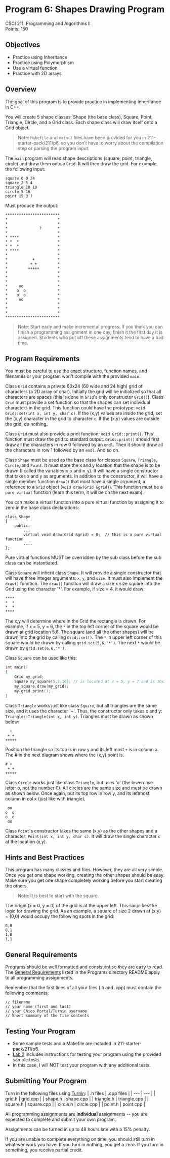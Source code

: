 # Program 6: Shapes Drawing Program

CSCI 211: Programming and Algorithms II<br>
Points: 150

## Objectives

* Practice using Inheritance
* Practice using Polymorphism
* Use a virtual function
* Practice with 2D arrays

## Overview

The goal of this program is to provide practice in implementing inheritance in C++.<br>

You will create 5 shape classes: Shape (the base class), Square, Point, Triangle, Circle, and a Grid class. Each shape class will draw itself onto a Grid object.<br>

> Note: `Makefile` and `main()` files have been provided for you in 211-starter-pack/211/p6, so you don't have to worry about the compilation step or parsing the program input.

The `main` program will read shape descriptions (square, point, triangle, circle) and draw them onto a `Grid`. It will then draw the grid. For example, the following input:
```
square 0 0 24
square 2 5 4
triangle 10 10
circle 5 16
point 15 3 ?
```

Must produce the output:
```
************************
*                      *
*                      *
*              ?       *
*                      *
* ****                 *
* *  *                 *
* *  *                 *
* ****                 *
*                      *
*           +          *
*          + +         *
*         +++++        *
*                      *
*                      *
*                      *
*     oo               *
*    o  o              *
*    o  o              *
*     oo               *
*                      *
*                      *
*                      *
************************
```

> Note: Start early and make incremental progress. If you think you can finish a programming assignment in one day, finish it the first day it is assigned. Students who put off these assignments tend to have a bad time.

## Program Requirements

You must be careful to use the exact structure, function names, and filenames or your program won't compile with the provided `main`.<br>

Class `Grid` contains a private 60x24 (60 wide and 24 high) grid of characters (a 2D array of char). Initially the grid will be initialized so that all characters are spaces (this is done in `Grid`'s only constructor `Grid()`). Class `Grid` must provide a set function so that the shapes can set individual characters in the grid. This function could have the prototype: `void Grid::set(int x, int y, char c)`. If the (x,y) values are inside the grid, set the (x,y) character in the grid to character `c`. If the (x,y) values are outside the grid, do nothing.<br>

Class `Grid` must also provide a print function: `void Grid::print()`. This function must draw the grid to standard output. `Grid::print()` should first draw all the characters in row 0 followed by an `endl`. Then it should draw all the characters in row 1 followed by an `endl`. And so on.<br>

Class `Shape` must be used as the base class for classes `Square`, `Triangle`, `Circle`, and `Point`. It must store the x and y location that the shape is to be drawn (I called the variables `m_x` and `m_y`). It will have a single constructor that takes x and y as arguments. In addition to the constructor, it will have a single member function `draw()` that must have a single argument, a reference to a `Grid` object (`void draw(Grid &grid)`).  This function must be a `pure virtual` function (learn this term, it will be on the next exam).<br>

You can make a virtual function into a pure virtual function by assigning it to zero in the base class declarations:
```
class Shape
{
    public:
        ...
        virtual void draw(Grid &grid) = 0;  // this is a pure virtual function
        ....
};
```
Pure virtual functions MUST be overridden by the sub class before the sub class can be instantiated.<br>

Class `Square` will inherit class `Shape`. It will provide a single constructor that will have three integer arguments: `x`, `y`, and `size`. It must also implement the `draw()` function. The `draw()` function will draw a size x size square into the Grid using the character '*'. For example, if size = 4, it would draw:
```
****
*  *
*  *
****
```
The x,y will determine where in the Grid the rectangle is drawn. For example, if x = 5, y = 6, the `*` in the top left corner of the square would be drawn at grid location 5,6. The square (and all the other shapes) will be drawn into the grid by calling `Grid::set()`. The `*` in upper left corner of this square would be drawn by calling `grid.set(5,6,'*')`. The next `*` would be drawn by `grid.set(6,6,'*')`.<br>

Class `Square` can be used like this:
```cpp
int main()
{
    Grid my_grid;
    Square my_square(5,7,10); // is located at x = 5, y = 7 and is 10x10 characters in size
    my_square.draw(my_grid);
    my_grid.print();
}
```

Class `Triangle` works just like class `Square`, but all triangles are the same size, and it uses the character '+'. Thus, the constructor only takes x and y: `Triangle::Triangle(int x, int y)`. Triangles must be drawn as shown below:
```
  +
 + +
+++++
```

Position the triangle so its top is in row y and its left most `+` is in column x.  The # in the next diagram shows where the (x,y) point is.
```
# +
 + +
+++++
```

Class `Circle` works just like class `Triangle`, but uses 'o' (the lowercase letter o, not the number 0). All circles are the same size and must be drawn as shown below. Once again, put its top row in row y, and its leftmost column in col x (just like with triangle).
```
 oo
o  o
o  o
 oo
```

Class `Point`'s constructor takes the same (x,y) as the other shapes and a character: `Point(int x, int y, char c)`. It will draw the single character `c` at the location (x,y).

## Hints and Best Practices

This program has many classes and files. However, they are all very simple.  Once you get one shape working, creating the other shapes should be easy. Make sure you get one shape completely working before you start creating the others.<br>

> Note: It is best to start with the square.

The origin (x = 0, y = 0) of the grid is at the upper left. This simplifies the logic for drawing the grid. As an example, a square of size 2 drawn at (x,y) = (0,0) would occupy the following spots in the grid:
```
0,0
0,1
1,0
1,1
```

## General Requirements

Programs should be well formatted and consistent so they are easy to read. The [General Requirements](https://github.com/shelleywong/CSCI211-Course-Materials/blob/main/Programs/README.md#general-requirements) listed in the Programs directory README apply to all programming assignments.<br>

Remember that the first lines of all your files (.h and .cpp) must contain the following comments:
```
// filename
// your name (first and last)
// your Chico Portal/Turnin username
// Short summary of the file contents
```

## Testing Your Program

* Some sample tests and a Makefile are included in 211-starter-pack/211/p6.
* [Lab 2](https://github.com/shelleywong/CSCI211-Course-Materials/blob/main/Labs/lab02.md) includes instructions for testing your program using the provided sample tests.
* In this case, I will NOT test your program with any additional tests.<br>

## Submitting Your Program

Turn in the following files using [Turnin](https://turnin.ecst.csuchico.edu):
| .h files | .cpp files |
| --- | --- |
| grid.h | grid.cpp |
| shape.h | shape.cpp |
| triangle.h | triangle.cpp |
| square.h | square.cpp |
| circle.h | circle.cpp |
| point.h | point.cpp |

All programming assignments are **individual** assignments -- you are expected to complete and submit your own program.<br>

Assignments can be turned in up to 48 hours late with a 15% penalty.<br>

If you are unable to complete everything on time, you should still turn in whatever work you have. If you turn in nothing, you get a zero. If you turn in something, you receive partial credit.
